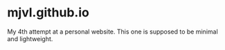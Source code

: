 # mjvl.github.io

My 4th attempt at a personal website. This one is supposed to be minimal and lightweight.
